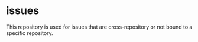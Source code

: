 # issues

This repository is used for issues that are cross-repository or not bound to a specific repository.
